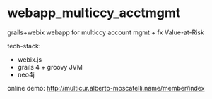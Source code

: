 # webapp_multiccy_acctmgmt
grails+webix webapp for multiccy account mgmt + fx Value-at-Risk

tech-stack:
* webix.js
* grails 4 + groovy JVM
* neo4j

online demo:
http://multicur.alberto-moscatelli.name/member/index
